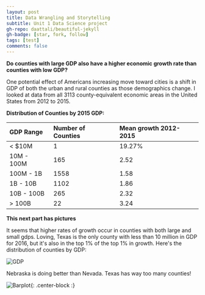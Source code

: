 ```yaml
---
layout: post
title: Data Wrangling and Storytelling
subtitle: Unit 1 Data Science project
gh-repo: daattali/beautiful-jekyll
gh-badge: [star, fork, follow]
tags: [test]
comments: false
---
```


**Do counties with large GDP also have a higher economic growth rate than counties with low GDP?**

One potential effect of Americans increasing move toward cities is a shift in GDP of both the urban and rural counties as those demographics change.  I looked at data from all 3113 county-equivalent economic areas in the United States from 2012 to 2015.  

**Distribution of Counties by 2015 GDP:**

| GDP Range | Number of Counties | Mean growth 2012-2015 |
| :------ |:--- | :--- |
| < $10M | 1 | 19.27% |
| 10M - 100M  | 165 | 2.52 |
| 100M - 1B | 1558 | 1.58 |
| 1B - 10B | 1102 | 1.86 |
| 10B - 100B | 265 | 2.32 | 
| > 100B | 22 | 3.24 |

**This next part has pictures**

It seems that higher rates of growth occur in counties with both large and small gdps.  Loving, Texas is the only county with less than 10 million in GDP for 2016, but it's also in the top 1% of the top 1% in growth.  Here's the distribution of counties by GDP:

![GDP](https://imgur.com/lPd9YV8.jpg)

Nebraska is doing better than Nevada.  Texas has way too many counties!

![Barplot](https://imgur.com/u1uI27l.jpg){: .center-block :}
